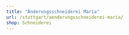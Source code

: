 ```yaml
---
title: "Änderungsschneiderei Maria"
url: /stuttgart/aenderungsschneiderei-maria/
shop: Schneiderei
---
```

